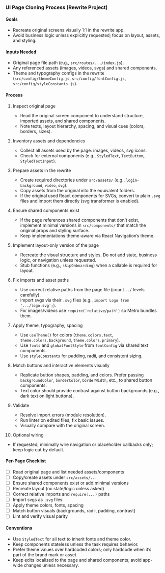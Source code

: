 
### UI Page Cloning Process (Rewrite Project)

#### Goals
- Recreate original screens visually 1:1 in the rewrite app.
- Avoid business logic unless explicitly requested; focus on layout, assets, and styling.

#### Inputs Needed
- Original page file path (e.g., `src/routes/.../index.js`).
- Any referenced assets (images, videos, svgs) and shared components.
- Theme and typography configs in the rewrite (`src/config/themeConfig.js`, `src/config/fontConfig.js`, `src/config/styleConstants.js`).

#### Process
1. Inspect original page
   - Read the original screen component to understand structure, imported assets, and shared components.
   - Note texts, layout hierarchy, spacing, and visual cues (colors, borders, sizes).

2. Inventory assets and dependencies
   - Collect all assets used by the page: images, videos, svg icons.
   - Check for external components (e.g., `StyledText`, `TextButton`, `StyledTextInput`).

3. Prepare assets in the rewrite
   - Create required directories under `src/assets/` (e.g., `login-background`, `video`, `svg`).
   - Copy assets from the original into the equivalent folders.
   - If the original used React components for SVGs, convert to plain `.svg` files and import them directly (svg transformer is enabled).

4. Ensure shared components exist
   - If the page references shared components that don’t exist, implement minimal versions in `src/components/` that match the original props and styling surface.
   - Keep implementations theme-aware via React Navigation’s theme.

5. Implement layout-only version of the page
   - Recreate the visual structure and styles. Do not add state, business logic, or navigation unless requested.
   - Stub functions (e.g., `skipOnboarding`) when a callable is required for layout.

6. Fix imports and asset paths
   - Use correct relative paths from the page file (count `../` levels carefully).
   - Import svgs via their `.svg` files (e.g., `import Logo from '.../logo.svg';`).
   - For images/videos use `require('relative/path')` so Metro bundles them.

7. Apply theme, typography, spacing
   - Use `useTheme()` for colors (`theme.colors.text`, `theme.colors.background`, `theme.colors.primary`).
   - Use `fonts` and `globalFontStyle` from `fontConfig` via shared text components.
   - Use `styleConstants` for padding, radii, and consistent sizing.

8. Match buttons and interactive elements visually
   - Replicate button shapes, padding, and colors. Prefer passing `backgroundColor`, `borderColor`, `borderWidth`, etc., to shared button components.
   - Text color should provide contrast against button backgrounds (e.g., dark text on light buttons).

9. Validate
   - Resolve import errors (module resolution).
   - Run linter on edited files; fix basic issues.
   - Visually compare with the original screen.

10. Optional wiring
   - If requested, minimally wire navigation or placeholder callbacks only; keep logic out by default.

#### Per-Page Checklist
- [ ] Read original page and list needed assets/components
- [ ] Copy/create assets under `src/assets/...`
- [ ] Ensure shared components exist or add minimal versions
- [ ] Recreate layout (no state/logic unless asked)
- [ ] Correct relative imports and `require(...)` paths
- [ ] Import svgs as `.svg` files
- [ ] Apply theme colors, fonts, spacing
- [ ] Match button visuals (backgrounds, radii, padding, contrast)
- [ ] Lint and verify visual parity

#### Conventions
- Use `StyledText` for all text to inherit fonts and theme color.
- Keep components stateless unless the task requires behavior.
- Prefer theme values over hardcoded colors; only hardcode when it’s part of the brand mark or asset.
- Keep edits localized to the page and shared components; avoid app-wide changes unless necessary.


